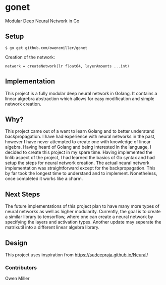 # gonet
Modular Deep Neural Network in Go

## Setup
```
$ go get github.com/owencmiller/gonet
```
Creation of the network: 
```
network = createNetwork(lr float64, layerAmounts ...int)
``` 
## Implementation
This project is a fully modular deep neural network in Golang. 
It contains a linear algrebra abstraction which allows for easy modification and simple network creation.

## Why?
This project came out of a want to learn Golang and to better understand backpropagation. I have had experience with neural networks in the past, however I have never attempted to create one with knowledge of linear algebra. Having heard of Golang and being interested in the language, I decided to create this project in my spare time. Having implemented the linlib aspect of the project, I had learned the basics of Go syntax and had setup the steps for neural network creation. The actual neural network implementation was straightforward except for the backpropagation. This by far took the longest time to understand and to implement. Nonetheless, once completed it works like a charm.

## Next Steps
The future implementations of this project plan to have many more types of neural networks as well as higher modularity. Currently, the goal is to create a similar library to tensorflow, where one can create a neural network by specifying the layers and activation types.
Another update may seperate the matrixutil into a different linear algebra library.

## Design
This project uses inspiration from https://sudeepraja.github.io/Neural/

### Contributors
Owen Miller
